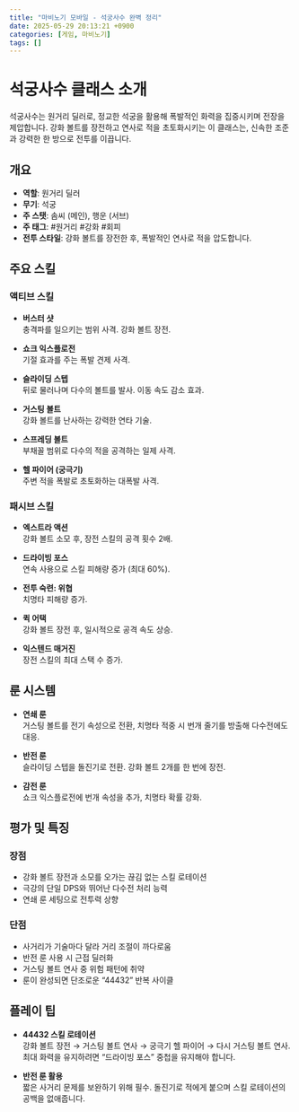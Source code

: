 ```yaml
---
title: "마비노기 모바일 - 석궁사수 완벽 정리"
date: 2025-05-29 20:13:21 +0900
categories: [게임, 마비노기]
tags: []
---
```


# 석궁사수 클래스 소개

석궁사수는 원거리 딜러로, 정교한 석궁을 활용해 폭발적인 화력을 집중시키며 전장을 제압합니다. 강화 볼트를 장전하고 연사로 적을 초토화시키는 이 클래스는, 신속한 조준과 강력한 한 방으로 전투를 이끕니다.

## 개요

- **역할**: 원거리 딜러  
- **무기**: 석궁  
- **주 스탯**: 솜씨 (메인), 행운 (서브)  
- **주 태그**: #원거리 #강화 #회피  
- **전투 스타일**: 강화 볼트를 장전한 후, 폭발적인 연사로 적을 압도합니다.

## 주요 스킬

### 액티브 스킬

- **버스터 샷**  
  충격파를 일으키는 범위 사격. 강화 볼트 장전.

- **쇼크 익스플로전**  
  기절 효과를 주는 폭발 견제 사격.

- **슬라이딩 스텝**  
  뒤로 물러나며 다수의 볼트를 발사. 이동 속도 감소 효과.

- **거스팅 볼트**  
  강화 볼트를 난사하는 강력한 연타 기술.

- **스프레딩 볼트**  
  부채꼴 범위로 다수의 적을 공격하는 일제 사격.

- **헬 파이어 (궁극기)**  
  주변 적을 폭발로 초토화하는 대폭발 사격.

### 패시브 스킬

- **엑스트라 액션**  
  강화 볼트 소모 후, 장전 스킬의 공격 횟수 2배.

- **드라이빙 포스**  
  연속 사용으로 스킬 피해량 증가 (최대 60%).

- **전투 숙련: 위협**  
  치명타 피해량 증가.

- **퀵 어택**  
  강화 볼트 장전 후, 일시적으로 공격 속도 상승.

- **익스텐드 매거진**  
  장전 스킬의 최대 스택 수 증가.

## 룬 시스템

- **연쇄 룬**  
  거스팅 볼트를 전기 속성으로 전환, 치명타 적중 시 번개 줄기를 방출해 다수전에도 대응.

- **반전 룬**  
  슬라이딩 스텝을 돌진기로 전환. 강화 볼트 2개를 한 번에 장전.

- **감전 룬**  
  쇼크 익스플로전에 번개 속성을 추가, 치명타 확률 강화.

## 평가 및 특징

### 장점

- 강화 볼트 장전과 소모를 오가는 끊김 없는 스킬 로테이션  
- 극강의 단일 DPS와 뛰어난 다수전 처리 능력  
- 연쇄 룬 세팅으로 전투력 상향

### 단점

- 사거리가 기술마다 달라 거리 조절이 까다로움  
- 반전 룬 사용 시 근접 딜러화  
- 거스팅 볼트 연사 중 위험 패턴에 취약  
- 룬이 완성되면 단조로운 “44432” 반복 사이클


## 플레이 팁

- **44432 스킬 로테이션**  
  강화 볼트 장전 → 거스팅 볼트 연사 → 궁극기 헬 파이어 → 다시 거스팅 볼트 연사.  
  최대 화력을 유지하려면 “드라이빙 포스” 중첩을 유지해야 합니다.

- **반전 룬 활용**  
  짧은 사거리 문제를 보완하기 위해 필수. 돌진기로 적에게 붙으며 스킬 로테이션의 공백을 없애줍니다.
